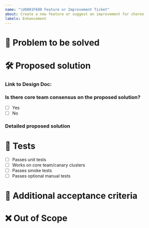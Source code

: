 ```yaml
---
name: "\U0001F680 Feature or Improvement Ticket"
about: Create a new feature or suggest an improvement for charon
labels: Enhancement
---
```


# 🎯 Problem to be solved

<!--Describe in detail the problem to be solved by this feature/enhancement and why it is important. -->

# 🛠️ Proposed solution

### Link to Design Doc: 
<!--[Insert Link to Design doc]-->

### Is there core team consensus on the proposed solution?
- [ ] Yes
- [ ] No

### Detailed proposed solution
<!--Describe the solution to be implemented-->

# 🧪 Tests

<!--Delete any irrelevant item and add other mandatory tests that should be passing-->

- [ ] Passes unit tests 
- [ ] Works on core team/canary clusters
- [ ] Passes smoke tests
- [ ] Passes optional manual tests

# 👐 Additional acceptance criteria

<!--List any additional acceptance criteria for this issue to be marked as closed.-->

# ❌ Out of Scope

<!--If there is anything to highlight as out of scope for this issue, please outline it here.-->

<!--# ✅ Issue Creation Checklist

Delete this section once you have validated that this ticket is
- [ ] Feasible: it can be completed in one sprint (2 weeks) by a single person, otherwise split the ticket into multiple issues
- [ ] Actionable: any contributor must be able to determine immediately what needs to be done to complete the ticket
- [ ] Clear: all contributors have a shared understanding of what it means
- [ ] Testable: there is an effective way to determine if the functionality works as expected -->
